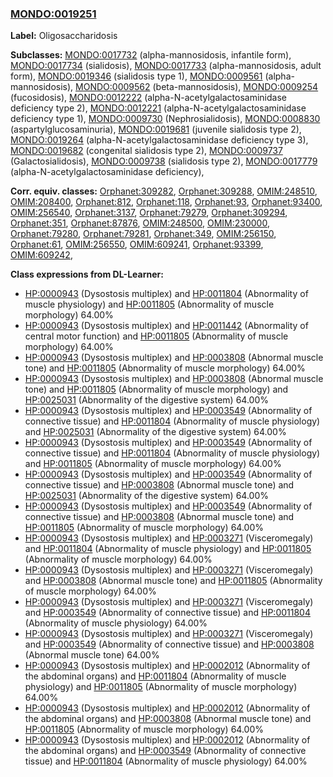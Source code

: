 
### [MONDO:0019251](http://purl.obolibrary.org/obo/MONDO_0019251)
**Label:** Oligosaccharidosis

**Subclasses:** [MONDO:0017732](http://purl.obolibrary.org/obo/MONDO_0017732) (alpha-mannosidosis, infantile form), [MONDO:0017734](http://purl.obolibrary.org/obo/MONDO_0017734) (sialidosis), [MONDO:0017733](http://purl.obolibrary.org/obo/MONDO_0017733) (alpha-mannosidosis, adult form), [MONDO:0019346](http://purl.obolibrary.org/obo/MONDO_0019346) (sialidosis type 1), [MONDO:0009561](http://purl.obolibrary.org/obo/MONDO_0009561) (alpha-mannosidosis), [MONDO:0009562](http://purl.obolibrary.org/obo/MONDO_0009562) (beta-mannosidosis), [MONDO:0009254](http://purl.obolibrary.org/obo/MONDO_0009254) (fucosidosis), [MONDO:0012222](http://purl.obolibrary.org/obo/MONDO_0012222) (alpha-N-acetylgalactosaminidase deficiency type 2), [MONDO:0012221](http://purl.obolibrary.org/obo/MONDO_0012221) (alpha-N-acetylgalactosaminidase deficiency type 1), [MONDO:0009730](http://purl.obolibrary.org/obo/MONDO_0009730) (Nephrosialidosis), [MONDO:0008830](http://purl.obolibrary.org/obo/MONDO_0008830) (aspartylglucosaminuria), [MONDO:0019681](http://purl.obolibrary.org/obo/MONDO_0019681) (juvenile sialidosis type 2), [MONDO:0019264](http://purl.obolibrary.org/obo/MONDO_0019264) (alpha-N-acetylgalactosaminidase deficiency type 3), [MONDO:0019682](http://purl.obolibrary.org/obo/MONDO_0019682) (congenital sialidosis type 2), [MONDO:0009737](http://purl.obolibrary.org/obo/MONDO_0009737) (Galactosialidosis), [MONDO:0009738](http://purl.obolibrary.org/obo/MONDO_0009738) (sialidosis type 2), [MONDO:0017779](http://purl.obolibrary.org/obo/MONDO_0017779) (alpha-N-acetylgalactosaminidase deficiency), 

**Corr. equiv. classes:** [Orphanet:309282](http://www.orpha.net/ORDO/Orphanet_309282), [Orphanet:309288](http://www.orpha.net/ORDO/Orphanet_309288), [OMIM:248510](http://purl.obolibrary.org/obo/OMIM_248510), [OMIM:208400](http://purl.obolibrary.org/obo/OMIM_208400), [Orphanet:812](http://www.orpha.net/ORDO/Orphanet_812), [Orphanet:118](http://www.orpha.net/ORDO/Orphanet_118), [Orphanet:93](http://www.orpha.net/ORDO/Orphanet_93), [Orphanet:93400](http://www.orpha.net/ORDO/Orphanet_93400), [OMIM:256540](http://purl.obolibrary.org/obo/OMIM_256540), [Orphanet:3137](http://www.orpha.net/ORDO/Orphanet_3137), [Orphanet:79279](http://www.orpha.net/ORDO/Orphanet_79279), [Orphanet:309294](http://www.orpha.net/ORDO/Orphanet_309294), [Orphanet:351](http://www.orpha.net/ORDO/Orphanet_351), [Orphanet:87876](http://www.orpha.net/ORDO/Orphanet_87876), [OMIM:248500](http://purl.obolibrary.org/obo/OMIM_248500), [OMIM:230000](http://purl.obolibrary.org/obo/OMIM_230000), [Orphanet:79280](http://www.orpha.net/ORDO/Orphanet_79280), [Orphanet:79281](http://www.orpha.net/ORDO/Orphanet_79281), [Orphanet:349](http://www.orpha.net/ORDO/Orphanet_349), [OMIM:256150](http://purl.obolibrary.org/obo/OMIM_256150), [Orphanet:61](http://www.orpha.net/ORDO/Orphanet_61), [OMIM:256550](http://purl.obolibrary.org/obo/OMIM_256550), [OMIM:609241](http://purl.obolibrary.org/obo/OMIM_609241), [Orphanet:93399](http://www.orpha.net/ORDO/Orphanet_93399), [OMIM:609242](http://purl.obolibrary.org/obo/OMIM_609242), 

**Class expressions from DL-Learner:**

- [HP:0000943](http://purl.obolibrary.org/obo/HP_0000943) (Dysostosis multiplex) and [HP:0011804](http://purl.obolibrary.org/obo/HP_0011804) (Abnormality of muscle physiology) and [HP:0011805](http://purl.obolibrary.org/obo/HP_0011805) (Abnormality of muscle morphology) 64.00%
- [HP:0000943](http://purl.obolibrary.org/obo/HP_0000943) (Dysostosis multiplex) and [HP:0011442](http://purl.obolibrary.org/obo/HP_0011442) (Abnormality of central motor function) and [HP:0011805](http://purl.obolibrary.org/obo/HP_0011805) (Abnormality of muscle morphology) 64.00%
- [HP:0000943](http://purl.obolibrary.org/obo/HP_0000943) (Dysostosis multiplex) and [HP:0003808](http://purl.obolibrary.org/obo/HP_0003808) (Abnormal muscle tone) and [HP:0011805](http://purl.obolibrary.org/obo/HP_0011805) (Abnormality of muscle morphology) 64.00%
- [HP:0000943](http://purl.obolibrary.org/obo/HP_0000943) (Dysostosis multiplex) and [HP:0003808](http://purl.obolibrary.org/obo/HP_0003808) (Abnormal muscle tone) and [HP:0011805](http://purl.obolibrary.org/obo/HP_0011805) (Abnormality of muscle morphology) and [HP:0025031](http://purl.obolibrary.org/obo/HP_0025031) (Abnormality of the digestive system) 64.00%
- [HP:0000943](http://purl.obolibrary.org/obo/HP_0000943) (Dysostosis multiplex) and [HP:0003549](http://purl.obolibrary.org/obo/HP_0003549) (Abnormality of connective tissue) and [HP:0011804](http://purl.obolibrary.org/obo/HP_0011804) (Abnormality of muscle physiology) and [HP:0025031](http://purl.obolibrary.org/obo/HP_0025031) (Abnormality of the digestive system) 64.00%
- [HP:0000943](http://purl.obolibrary.org/obo/HP_0000943) (Dysostosis multiplex) and [HP:0003549](http://purl.obolibrary.org/obo/HP_0003549) (Abnormality of connective tissue) and [HP:0011804](http://purl.obolibrary.org/obo/HP_0011804) (Abnormality of muscle physiology) and [HP:0011805](http://purl.obolibrary.org/obo/HP_0011805) (Abnormality of muscle morphology) 64.00%
- [HP:0000943](http://purl.obolibrary.org/obo/HP_0000943) (Dysostosis multiplex) and [HP:0003549](http://purl.obolibrary.org/obo/HP_0003549) (Abnormality of connective tissue) and [HP:0003808](http://purl.obolibrary.org/obo/HP_0003808) (Abnormal muscle tone) and [HP:0025031](http://purl.obolibrary.org/obo/HP_0025031) (Abnormality of the digestive system) 64.00%
- [HP:0000943](http://purl.obolibrary.org/obo/HP_0000943) (Dysostosis multiplex) and [HP:0003549](http://purl.obolibrary.org/obo/HP_0003549) (Abnormality of connective tissue) and [HP:0003808](http://purl.obolibrary.org/obo/HP_0003808) (Abnormal muscle tone) and [HP:0011805](http://purl.obolibrary.org/obo/HP_0011805) (Abnormality of muscle morphology) 64.00%
- [HP:0000943](http://purl.obolibrary.org/obo/HP_0000943) (Dysostosis multiplex) and [HP:0003271](http://purl.obolibrary.org/obo/HP_0003271) (Visceromegaly) and [HP:0011804](http://purl.obolibrary.org/obo/HP_0011804) (Abnormality of muscle physiology) and [HP:0011805](http://purl.obolibrary.org/obo/HP_0011805) (Abnormality of muscle morphology) 64.00%
- [HP:0000943](http://purl.obolibrary.org/obo/HP_0000943) (Dysostosis multiplex) and [HP:0003271](http://purl.obolibrary.org/obo/HP_0003271) (Visceromegaly) and [HP:0003808](http://purl.obolibrary.org/obo/HP_0003808) (Abnormal muscle tone) and [HP:0011805](http://purl.obolibrary.org/obo/HP_0011805) (Abnormality of muscle morphology) 64.00%
- [HP:0000943](http://purl.obolibrary.org/obo/HP_0000943) (Dysostosis multiplex) and [HP:0003271](http://purl.obolibrary.org/obo/HP_0003271) (Visceromegaly) and [HP:0003549](http://purl.obolibrary.org/obo/HP_0003549) (Abnormality of connective tissue) and [HP:0011804](http://purl.obolibrary.org/obo/HP_0011804) (Abnormality of muscle physiology) 64.00%
- [HP:0000943](http://purl.obolibrary.org/obo/HP_0000943) (Dysostosis multiplex) and [HP:0003271](http://purl.obolibrary.org/obo/HP_0003271) (Visceromegaly) and [HP:0003549](http://purl.obolibrary.org/obo/HP_0003549) (Abnormality of connective tissue) and [HP:0003808](http://purl.obolibrary.org/obo/HP_0003808) (Abnormal muscle tone) 64.00%
- [HP:0000943](http://purl.obolibrary.org/obo/HP_0000943) (Dysostosis multiplex) and [HP:0002012](http://purl.obolibrary.org/obo/HP_0002012) (Abnormality of the abdominal organs) and [HP:0011804](http://purl.obolibrary.org/obo/HP_0011804) (Abnormality of muscle physiology) and [HP:0011805](http://purl.obolibrary.org/obo/HP_0011805) (Abnormality of muscle morphology) 64.00%
- [HP:0000943](http://purl.obolibrary.org/obo/HP_0000943) (Dysostosis multiplex) and [HP:0002012](http://purl.obolibrary.org/obo/HP_0002012) (Abnormality of the abdominal organs) and [HP:0003808](http://purl.obolibrary.org/obo/HP_0003808) (Abnormal muscle tone) and [HP:0011805](http://purl.obolibrary.org/obo/HP_0011805) (Abnormality of muscle morphology) 64.00%
- [HP:0000943](http://purl.obolibrary.org/obo/HP_0000943) (Dysostosis multiplex) and [HP:0002012](http://purl.obolibrary.org/obo/HP_0002012) (Abnormality of the abdominal organs) and [HP:0003549](http://purl.obolibrary.org/obo/HP_0003549) (Abnormality of connective tissue) and [HP:0011804](http://purl.obolibrary.org/obo/HP_0011804) (Abnormality of muscle physiology) 64.00%


